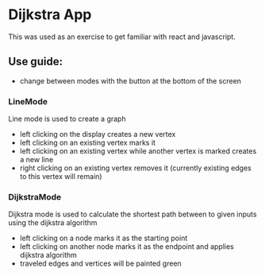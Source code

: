 # Dijkstra App

This was used as an exercise to get familiar with react and javascript.

## Use guide:
- change between modes with the button at the bottom of the screen
### LineMode
Line mode is used to create a graph
- left clicking on the display creates a new vertex
- left clicking on an existing vertex marks it
- left clicking on an existing vertex while another vertex is marked creates a new line
- right clicking on an existing vertex removes it (currently existing edges to this vertex will remain)

### DijkstraMode
Dijkstra mode is used to calculate the shortest path between to given inputs using the dijkstra algorithm
- left clicking on a node marks it as the starting point
- left clicking on another node marks it as the endpoint and applies dijkstra algorithm
- traveled edges and vertices will be painted green
